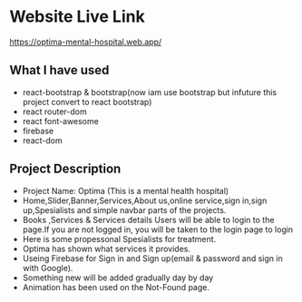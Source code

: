# Website Live Link #
https://optima-mental-hospital.web.app/
## What I have used ##
* react-bootstrap & bootstrap(now iam use bootstrap but infuture this project convert to react bootstrap)
* react router-dom
* react font-awesome
* firebase
* react-dom

## Project Description ##
* Project Name: Optima (This is a mental health hospital)
* Home,Slider,Banner,Services,About us,online service,sign in,sign up,Spesialists and simple navbar parts of the projects.
* Books ,Services & Services details Users will be able to login to the page.If you are not logged in, you will be taken to the login page to login
* Here is some propessonal Spesialists for treatment.
* Optima has shown what services it provides.
* Useing Firebase for Sign in and Sign up(email & password and sign in with Google).
* Something new will be added gradually day by day
* Animation has been used on the Not-Found page.